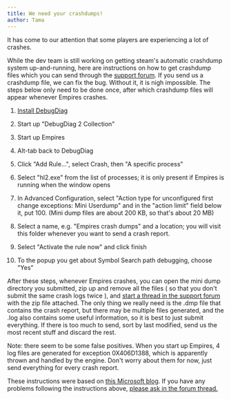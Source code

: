 ```yaml
---
title: We need your crashdumps!
author: Tama
---
```


It has come to our attention that some players are experiencing a lot of crashes.

While the dev team is still working on getting steam's automatic crashdump system up-and-running, here are instructions on how to get crashdump files which you can send through the [support forum](https://forums.empiresmod.com/index.php?forums/support.34/). If you send us a crashdump file, we can fix the bug. Without it, it is nigh impossible. The steps below only need to be done once, after which crashdump files will appear whenever Empires crashes.

1) [Install DebugDiag](https://www.microsoft.com/en-us/download/details.aspx?id=49924)
2) Start up "DebugDiag 2 Collection"
3) Start up Empires
4) Alt-tab back to DebugDiag
5) Click "Add Rule...", select Crash, then "A specific process"
 
6) Select "hl2.exe" from the list of processes; it is only present if Empires is running when the window opens

7) In Advanced Configuration, select "Action type for unconfigured first change exceptions: Mini Userdump" and in the "action limit" field below it, put 100. (Mini dump files are about 200 KB, so that's about 20 MB)

8) Select a name, e.g. "Empires crash dumps" and a location; you will visit this folder whenever you want to send a crash report.
 
9) Select "Activate the rule now" and click finish
10) To the popup you get about Symbol Search path debugging, choose "Yes"



After these steps, whenever Empires crashes, you can open the mini dump directory you submitted, zip up and remove all the files ( so that you don't submit the same crash logs twice ), and [start a thread in the support forum](https://forums.empiresmod.com/index.php?forums/support.34/create-thread) with the zip file attached. The only thing we really need is the .dmp file that contains the crash report, but there may be multiple files generated, and the .log also contains some useful information, so it is best to just submit everything. If there is too much to send, sort by last modified, send us the most recent stuff and discard the rest.

Note: there seem to be some false positives. When you start up Empires, 4 log files are generated for exception 0X406D1388, which is apparently thrown and handled by the engine. Don't worry about them for now, just send everything for every crash report.

These instructions were based on [this Microsoft blog](https://blogs.msdn.microsoft.com/chaun/2013/11/12/steps-to-catch-a-simple-crash-dump-of-a-crashing-process/). If you have any problems following the instructions above, [please ask in the forum thread.](https://forums.empiresmod.com/index.php?threads/how-to-submit-crashdumps.20062/)
